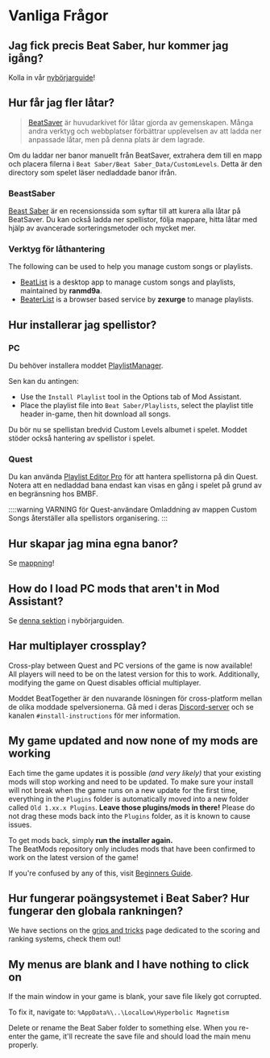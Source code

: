 # Vanliga Frågor

## Jag fick precis Beat Saber, hur kommer jag igång?
Kolla in vår [nybörjarguide](/beginners-guide.md)!

## Hur får jag fler låtar?
> [BeatSaver](https://beatsaver.com) är huvudarkivet för låtar gjorda av gemenskapen. Många andra verktyg och webbplatser förbättrar upplevelsen av att ladda ner anpassade låtar, men på denna plats är dem lagrade.

Om du laddar ner banor manuellt från BeatSaver, extrahera dem till en mapp och placera filerna i `Beat Saber/Beat Saber_Data/CustomLevels`. Detta är den directory som spelet läser nedladdade banor ifrån.

### BeastSaber
[Beast Saber](https://www.bsaber.com) är en recensionssida som syftar till att kurera alla låtar på BeatSaver. Du kan också ladda ner spellistor, följa mappare, hitta låtar med hjälp av avancerade sorteringsmetoder och mycket mer.

### Verktyg för låthantering

The following can be used to help you manage custom songs or playlists.

* [BeatList](https://github.com/ranmd9a/beatlist/releases/latest) is a desktop app to manage custom songs and playlists, maintained by **ranmd9a**.
* [BeaterList](https://syltaris.github.io/beaterlist) is a browser based service by **zexurge** to manage playlists.

## Hur installerar jag spellistor?

### PC
Du behöver installera moddet [PlaylistManager](https://github.com/rithik-b/PlaylistManager/releases/latest).

Sen kan du antingen:

* Use the `Install Playlist` tool in the Options tab of Mod Assistant.
* Place the playlist file into `Beat Saber/Playlists`, select the playlist title header in-game, then hit download all songs.

Du bör nu se spellistan bredvid Custom Levels albumet i spelet. Moddet stöder också hantering av spellistor i spelet.

### Quest
Du kan använda [Playlist Editor Pro](https://beatsaberquest.com/bmbf/my-tools/playlist-editor-pro/) för att hantera spellistorna på din Quest. Notera att en nedladdad bana endast kan visas en gång i spelet på grund av en begränsning hos BMBF.

::::warning VARNING för Quest-användare
Omladdning av mappen Custom Songs återställer alla spellistors organisering.
:::

## Hur skapar jag mina egna banor?
Se [mappning](/mapping/)!

## How do I load PC mods that aren't in Mod Assistant?
Se [denna sektion](/pc-modding.md#manual-installation) i nybörjarguiden.

## Har multiplayer crossplay?
Cross-play between Quest and PC versions of the game is now available! All players will need to be on the latest version for this to work. Additionally, modifying the game on Quest disables official multiplayer.

Moddet BeatTogether är den nuvarande lösningen för cross-platform mellan de olika moddade spelversionerna. Gå med i deras [Discord-server](https://discord.com/invite/gezGrFG4tz) och se kanalen `#install-instructions` för mer information.

## My game updated and now none of my mods are working
Each time the game updates it is possible *(and very likely)* that your existing mods will stop working and need to be updated. To make sure your install will not break when the game runs on a new update for the first time, everything in the `Plugins` folder is automatically moved into a new folder called `Old 1.xx.x Plugins`. **Leave those plugins/mods in there!** Please do not drag these mods back into the `Plugins` folder, as it is known to cause issues.

To get mods back, simply **run the installer again.**  
The BeatMods repository only includes mods that have been confirmed to work on the latest version of the game!

If you're confused by any of this, visit [Beginners Guide](/beginners-guide.md).

## Hur fungerar poängsystemet i Beat Saber? Hur fungerar den globala rankningen?
We have sections on the [grips and tricks](/grips-and-tricks.md) page dedicated to the scoring and ranking systems, check them out!

## My menus are blank and I have nothing to click on
If the main window in your game is blank, your save file likely got corrupted.

To fix it, navigate to: `%AppData%\..\LocalLow\Hyperbolic Magnetism`

Delete or rename the Beat Saber folder to something else. When you re-enter the game, it'll recreate the save file and should load the main menu properly.
